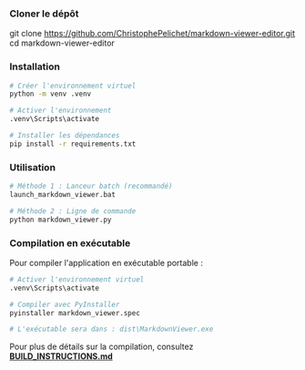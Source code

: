 ### Cloner le dépôt
git clone https://github.com/ChristophePelichet/markdown-viewer-editor.git
cd markdown-viewer-editor

### Installation
```bash
# Créer l'environnement virtuel
python -m venv .venv

# Activer l'environnement
.venv\Scripts\activate

# Installer les dépendances
pip install -r requirements.txt
```

### Utilisation
```bash
# Méthode 1 : Lanceur batch (recommandé)
launch_markdown_viewer.bat

# Méthode 2 : Ligne de commande
python markdown_viewer.py
```

### Compilation en exécutable

Pour compiler l'application en exécutable portable :

```bash
# Activer l'environnement virtuel
.venv\Scripts\activate

# Compiler avec PyInstaller
pyinstaller markdown_viewer.spec

# L'exécutable sera dans : dist\MarkdownViewer.exe
```

Pour plus de détails sur la compilation, consultez **[BUILD_INSTRUCTIONS.md](Documentation/BUILD_INSTRUCTIONS.md)**